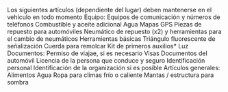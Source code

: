 [Title]: # (Lo que hay que tener)
[Difficulty]: # (Principiante)
[Order]: # (4)

Los siguientes artículos (dependiente del lugar) deben mantenerse en el vehículo en todo momento
Equipo:
 Equipos de comunicación y números de teléfonos
 Combustible y aceite adicional
 Agua
 Mapas
 GPS
 Piezas de repuesto para automóviles
 Neumático de repuesto (x2) y herramientas para el cambio de neumáticos
 Herramientas básicas
 Triángulo fluorescente de señalización
 Cuerda para remolcar
 Kit de primeros auxilios* Luz
Documentos:
 Permiso de viajae, si es necesario
 Visas
 Documentos del automóvil
 Licencia de la persona que conduce y seguro
 Identificación personal
 Identificación de la organización si es posible
Artículos generales:
 Alimentos
 Agua
 Ropa para climas frío o caliente
 Mantas / estructura para sombra
